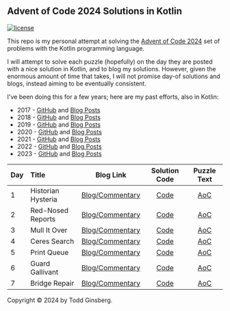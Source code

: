 ## Advent of Code 2024 Solutions in Kotlin

[![license](https://img.shields.io/github/license/tginsberg/advent-2024-kotlin)]()

This repo is my personal attempt at solving the [Advent of Code 2024](http://adventofcode.com/2024) set of problems with
the Kotlin programming language.

I will attempt to solve each puzzle (hopefully) on the day they are posted with a nice solution in 
Kotlin, and to blog my solutions. However, given the enormous amount of time that takes, I will not promise day-of 
solutions and blogs, instead aiming to be eventually consistent. 

I've been doing this for a few years; here are my past efforts, also in Kotlin:

* 2017 - [GitHub](https://github.com/tginsberg/advent-2017-kotlin/)
  and [Blog Posts](https://todd.ginsberg.com/post/advent-of-code/2017/)
* 2018 - [GitHub](https://github.com/tginsberg/advent-2018-kotlin/)
  and [Blog Posts](https://todd.ginsberg.com/post/advent-of-code/2018/)
* 2019 - [GitHub](https://github.com/tginsberg/advent-2019-kotlin/)
  and [Blog Posts](https://todd.ginsberg.com/post/advent-of-code/2019/)
* 2020 - [GitHub](https://github.com/tginsberg/advent-2020-kotlin/)
  and [Blog Posts](https://todd.ginsberg.com/post/advent-of-code/2020/)
* 2021 - [GitHub](https://github.com/tginsberg/advent-2021-kotlin/)
  and [Blog Posts](https://todd.ginsberg.com/post/advent-of-code/2021/)
* 2022 - [GitHub](https://github.com/tginsberg/advent-2022-kotlin/)
  and [Blog Posts](https://todd.ginsberg.com/post/advent-of-code/2022/)
* 2023 - [GitHub](https://github.com/tginsberg/advent-2023-kotlin/)
  and [Blog Posts](https://todd.ginsberg.com/post/advent-of-code/2023/)

| Day | Title              |                                  Blog Link                                  |                                                   Solution Code                                                    |                Puzzle Text                |
|-----|:-------------------|:---------------------------------------------------------------------------:|:------------------------------------------------------------------------------------------------------------------:|:-----------------------------------------:|
| 1   | Historian Hysteria | [Blog/Commentary](https://todd.ginsberg.com/post/advent-of-code/2024/day1/) | [Code](https://github.com/tginsberg/advent-2024-kotlin/blob/main/src/main/kotlin/com/ginsberg/advent2024/Day01.kt) | [AoC](http://adventofcode.com/2024/day/1) |
| 2   | Red-Nosed Reports  | [Blog/Commentary](https://todd.ginsberg.com/post/advent-of-code/2024/day2/) | [Code](https://github.com/tginsberg/advent-2024-kotlin/blob/main/src/main/kotlin/com/ginsberg/advent2024/Day02.kt) | [AoC](http://adventofcode.com/2024/day/2) |
| 3   | Mull It Over       | [Blog/Commentary](https://todd.ginsberg.com/post/advent-of-code/2024/day3/) | [Code](https://github.com/tginsberg/advent-2024-kotlin/blob/main/src/main/kotlin/com/ginsberg/advent2024/Day03.kt) | [AoC](http://adventofcode.com/2024/day/3) |
| 4   | Ceres Search       | [Blog/Commentary](https://todd.ginsberg.com/post/advent-of-code/2024/day4/) | [Code](https://github.com/tginsberg/advent-2024-kotlin/blob/main/src/main/kotlin/com/ginsberg/advent2024/Day04.kt) | [AoC](http://adventofcode.com/2024/day/4) |
| 5   | Print Queue        | [Blog/Commentary](https://todd.ginsberg.com/post/advent-of-code/2024/day5/) | [Code](https://github.com/tginsberg/advent-2024-kotlin/blob/main/src/main/kotlin/com/ginsberg/advent2024/Day05.kt) | [AoC](http://adventofcode.com/2024/day/5) |
| 6   | Guard Gallivant    | [Blog/Commentary](https://todd.ginsberg.com/post/advent-of-code/2024/day6/) | [Code](https://github.com/tginsberg/advent-2024-kotlin/blob/main/src/main/kotlin/com/ginsberg/advent2024/Day06.kt) | [AoC](http://adventofcode.com/2024/day/6) |
| 7   | Bridge Repair      | [Blog/Commentary](https://todd.ginsberg.com/post/advent-of-code/2024/day7/) | [Code](https://github.com/tginsberg/advent-2024-kotlin/blob/main/src/main/kotlin/com/ginsberg/advent2024/Day07.kt) | [AoC](http://adventofcode.com/2024/day/7) |

Copyright &copy; 2024 by Todd Ginsberg.
